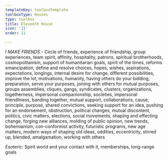 ```yaml
---
templateKey: toolboxTemplate
toolboxType: Houses
type: toolbox
title: Eleventh House
icon: '11'
order: 11

---
```

_I MAKE FRIENDS_ - Circle of friends, experience of friendship, group experiences, team spirit, affinity, hospitality, patrons, spiritual brotherhoods, cosmopolitanism, support of humanitarian goals, spirit of the times, reforms emancipation, define and resolve choices, hopes, wishes, aspirations, expectations, longings, internal desire for change, different possibilities, improve the lot, motivations, humanity, having others do your bidding, preparation, serve your purposes, joining with others for mutual purposes, groups assemblies, cliques, gangs, syndicates, clusters, organizations, togetherness, impersonal companionship, societies, impersonal friendliness, banding together, mutual support, collaborations, cause, principle, purpose, shared convictions, seeking support for an idea, pushing for an endorsement, obstruction, political changes, mutual discontent, politics, civic matters, elections, social movements, shaping and effecting change, forging new alliances, molding of public opinion, new trends, bohemianism, con-conformist activity, futuristic programs, new age matters, modern ways of shaping old ideas, oddities, eccentricity, stirred up, blended, amalgamation, working with others

_Esoteric:_ Spirit world and your contact with it, memberships, long-range goals
